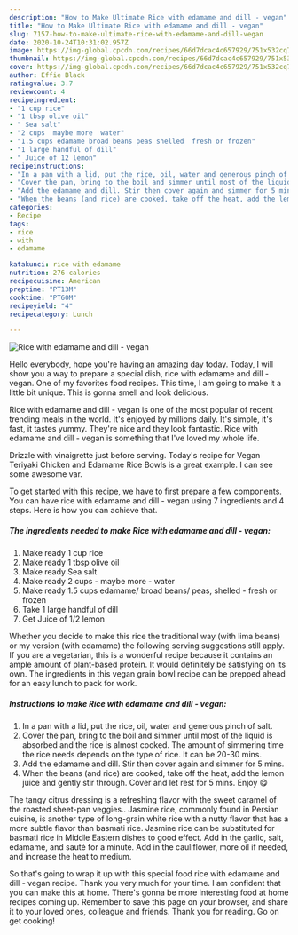 ```yaml
---
description: "How to Make Ultimate Rice with edamame and dill - vegan"
title: "How to Make Ultimate Rice with edamame and dill - vegan"
slug: 7157-how-to-make-ultimate-rice-with-edamame-and-dill-vegan
date: 2020-10-24T10:31:02.957Z
image: https://img-global.cpcdn.com/recipes/66d7dcac4c657929/751x532cq70/rice-with-edamame-and-dill-vegan-recipe-main-photo.jpg
thumbnail: https://img-global.cpcdn.com/recipes/66d7dcac4c657929/751x532cq70/rice-with-edamame-and-dill-vegan-recipe-main-photo.jpg
cover: https://img-global.cpcdn.com/recipes/66d7dcac4c657929/751x532cq70/rice-with-edamame-and-dill-vegan-recipe-main-photo.jpg
author: Effie Black
ratingvalue: 3.7
reviewcount: 4
recipeingredient:
- "1 cup rice"
- "1 tbsp olive oil"
- " Sea salt"
- "2 cups  maybe more  water"
- "1.5 cups edamame broad beans peas shelled  fresh or frozen"
- "1 large handful of dill"
- " Juice of 12 lemon"
recipeinstructions:
- "In a pan with a lid, put the rice, oil, water and generous pinch of salt."
- "Cover the pan, bring to the boil and simmer until most of the liquid is absorbed and the rice is almost cooked. The amount of simmering time the rice needs depends on the type of rice. It can be 20-30 mins."
- "Add the edamame and dill. Stir then cover again and simmer for 5 mins."
- "When the beans (and rice) are cooked, take off the heat, add the lemon juice and gently stir through. Cover and let rest for 5 mins. Enjoy 😋"
categories:
- Recipe
tags:
- rice
- with
- edamame

katakunci: rice with edamame 
nutrition: 276 calories
recipecuisine: American
preptime: "PT13M"
cooktime: "PT60M"
recipeyield: "4"
recipecategory: Lunch

---
```



![Rice with edamame and dill - vegan](https://img-global.cpcdn.com/recipes/66d7dcac4c657929/751x532cq70/rice-with-edamame-and-dill-vegan-recipe-main-photo.jpg)

Hello everybody, hope you're having an amazing day today. Today, I will show you a way to prepare a special dish, rice with edamame and dill - vegan. One of my favorites food recipes. This time, I am going to make it a little bit unique. This is gonna smell and look delicious.

Rice with edamame and dill - vegan is one of the most popular of recent trending meals in the world. It's enjoyed by millions daily. It's simple, it's fast, it tastes yummy. They're nice and they look fantastic. Rice with edamame and dill - vegan is something that I've loved my whole life.

Drizzle with vinaigrette just before serving. Today&#39;s recipe for Vegan Teriyaki Chicken and Edamame Rice Bowls is a great example. I can see some awesome var.


To get started with this recipe, we have to first prepare a few components. You can have rice with edamame and dill - vegan using 7 ingredients and 4 steps. Here is how you can achieve that.

<!--inarticleads1-->

##### The ingredients needed to make Rice with edamame and dill - vegan:

1. Make ready 1 cup rice
1. Make ready 1 tbsp olive oil
1. Make ready  Sea salt
1. Make ready 2 cups - maybe more - water
1. Make ready 1.5 cups edamame/ broad beans/ peas, shelled - fresh or frozen
1. Take 1 large handful of dill
1. Get  Juice of 1/2 lemon


Whether you decide to make this rice the traditional way (with lima beans) or my version (with edamame) the following serving suggestions still apply. If you are a vegetarian, this is a wonderful recipe because it contains an ample amount of plant-based protein. It would definitely be satisfying on its own. The ingredients in this vegan grain bowl recipe can be prepped ahead for an easy lunch to pack for work. 

<!--inarticleads2-->

##### Instructions to make Rice with edamame and dill - vegan:

1. In a pan with a lid, put the rice, oil, water and generous pinch of salt.
1. Cover the pan, bring to the boil and simmer until most of the liquid is absorbed and the rice is almost cooked. The amount of simmering time the rice needs depends on the type of rice. It can be 20-30 mins.
1. Add the edamame and dill. Stir then cover again and simmer for 5 mins.
1. When the beans (and rice) are cooked, take off the heat, add the lemon juice and gently stir through. Cover and let rest for 5 mins. Enjoy 😋


The tangy citrus dressing is a refreshing flavor with the sweet caramel of the roasted sheet-pan veggies.. Jasmine rice, commonly found in Persian cuisine, is another type of long-grain white rice with a nutty flavor that has a more subtle flavor than basmati rice. Jasmine rice can be substituted for basmati rice in Middle Eastern dishes to good effect. Add in the garlic, salt, edamame, and sauté for a minute. Add in the cauliflower, more oil if needed, and increase the heat to medium. 

So that's going to wrap it up with this special food rice with edamame and dill - vegan recipe. Thank you very much for your time. I am confident that you can make this at home. There's gonna be more interesting food at home recipes coming up. Remember to save this page on your browser, and share it to your loved ones, colleague and friends. Thank you for reading. Go on get cooking!

